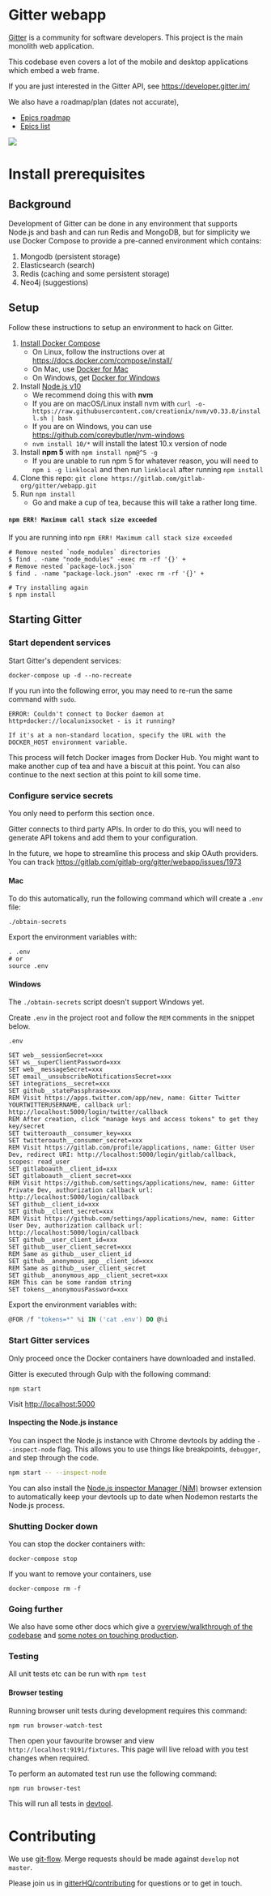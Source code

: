 # Gitter webapp

[Gitter](https://gitter.im) is a community for software developers. This project is the main monolith web application.

This codebase even covers a lot of the mobile and desktop applications which embed a web frame.

If you are just interested in the Gitter API, see https://developer.gitter.im/

We also have a roadmap/plan (dates not accurate),

 - [Epics roadmap](https://gitlab.com/groups/gitlab-org/-/roadmap?scope=all&utf8=%E2%9C%93&state=opened&label_name[]=Gitter&layout=QUARTERS)
 - [Epics list](https://gitlab.com/groups/gitlab-org/-/epics?label_name%5B%5D=Gitter&scope=all&sort=start_date_asc&state=opened)

![](https://i.imgur.com/wT0bSy2.png)



# Install prerequisites

## Background

Development of Gitter can be done in any environment that supports Node.js and bash
and can run Redis and MongoDB, but for simplicity we use Docker Compose
to provide a pre-canned environment which contains:

 1. Mongodb (persistent storage)
 1. Elasticsearch (search)
 1. Redis (caching and some persistent storage)
 1. Neo4j (suggestions)

## Setup

Follow these instructions to setup an environment to hack on Gitter.

 1. [Install Docker Compose](https://docs.docker.com/compose/install/)
    * On Linux, follow the instructions over at  https://docs.docker.com/compose/install/
    * On Mac, use [Docker for Mac](https://docs.docker.com/docker-for-mac/install/)
    * On Windows, get [Docker for Windows](https://docs.docker.com/docker-for-windows/install/)
 1. Install [Node.js v10](https://nodejs.org/dist/latest-v10.x/)
    * We recommend doing this with **nvm**
    * If you are on macOS/Linux install nvm with `curl -o- https://raw.githubusercontent.com/creationix/nvm/v0.33.8/install.sh | bash`
    * If you are on Windows, you can use https://github.com/coreybutler/nvm-windows
    * `nvm install 10/*` will install the latest 10.x version of node
 1. Install **npm 5** with `npm install npm@^5 -g`
    * If you are unable to run npm 5 for whatever reason, you will need to `npm i -g linklocal` and then run `linklocal` after running `npm install`
 1. Clone this repo: `git clone https://gitlab.com/gitlab-org/gitter/webapp.git`
 1. Run `npm install`
    * Go and make a cup of tea, because this will take a rather long time.


#### `npm ERR! Maximum call stack size exceeded`

If you are running into `npm ERR! Maximum call stack size exceeded`

```
# Remove nested `node_modules` directories
$ find . -name "node_modules" -exec rm -rf '{}' +
# Remove nested `package-lock.json`
$ find . -name "package-lock.json" -exec rm -rf '{}' +

# Try installing again
$ npm install
```



## Starting Gitter

### Start dependent services

Start Gitter's dependent services:

```shell
docker-compose up -d --no-recreate
```

If you run into the following error, you may need to re-run the same command with `sudo`.
```
ERROR: Couldn't connect to Docker daemon at http+docker://localunixsocket - is it running?

If it's at a non-standard location, specify the URL with the DOCKER_HOST environment variable.
```

This process will fetch Docker images from Docker Hub. You might want to make another cup of tea and have a biscuit at this point. You can also continue to the next section at this point to kill some time.


### Configure service secrets

You only need to perform this section once.

Gitter connects to third party APIs. In order to do this, you will need to generate API tokens and add them to your configuration.

In the future, we hope to streamline this process and skip OAuth providers. You can track https://gitlab.com/gitlab-org/gitter/webapp/issues/1973

#### Mac

To do this automatically, run the following command which will create a `.env` file:
```shell
./obtain-secrets
```

Export the environment variables with:

```
. .env
# or
source .env
```


#### Windows

The `./obtain-secrets` script doesn't support Windows yet.

Create `.env` in the project root and follow the `REM` comments in the snippet below.

`.env`
```
SET web__sessionSecret=xxx
SET ws__superClientPassword=xxx
SET web__messageSecret=xxx
SET email__unsubscribeNotificationsSecret=xxx
SET integrations__secret=xxx
SET github__statePassphrase=xxx
REM Visit https://apps.twitter.com/app/new, name: Gitter Twitter YOURTWITTERUSERNAME, callback url: http://localhost:5000/login/twitter/callback
REM After creation, click "manage keys and access tokens" to get they key/secret
SET twitteroauth__consumer_key=xxx
SET twitteroauth__consumer_secret=xxx
REM Visit https://gitlab.com/profile/applications, name: Gitter User Dev, redirect URI: http://localhost:5000/login/gitlab/callback, scopes: read_user
SET gitlaboauth__client_id=xxx
SET gitlaboauth__client_secret=xxx
REM Visit https://github.com/settings/applications/new, name: Gitter Private Dev, authorization callback url: http://localhost:5000/login/callback
SET github__client_id=xxx
SET github__client_secret=xxx
REM Visit https://github.com/settings/applications/new, name: Gitter User Dev, authorization callback url: http://localhost:5000/login/callback
SET github__user_client_id=xxx
SET github__user_client_secret=xxx
REM Same as github__user_client_id
SET github__anonymous_app__client_id=xxx
REM Same as github__user_client_secret
SET github__anonymous_app__client_secret=xxx
REM This can be some random string
SET tokens__anonymousPassword=xxx
```

Export the environment variables with:

```powershell
@FOR /f "tokens=*" %i IN ('cat .env') DO @%i
```

### Start Gitter services

Only proceed once the Docker containers have downloaded and installed.

Gitter is executed through Gulp with the following command:

```shell
npm start
```

Visit [http://localhost:5000](http://localhost:5000)

#### Inspecting the Node.js instance

You can inspect the Node.js instance with Chrome devtools by adding the `--inspect-node` flag.
This allows you to use things like breakpoints, `debugger`, and step through the code.

```sh
npm start -- --inspect-node
```

You can also install the [Node.js inspector Manager (NiM)](https://chrome.google.com/webstore/detail/gnhhdgbaldcilmgcpfddgdbkhjohddkj)
browser extension to automatically keep your devtools up to date when
Nodemon restarts the Node.js process.

### Shutting Docker down

You can stop the docker containers with:

```shell
docker-compose stop
```

If you want to remove your containers, use

```shell
docker-compose rm -f
```


### Going further

We also have some other docs which give a [overview/walkthrough of the codebase](https://gitlab.com/gitlab-org/gitter/webapp/blob/develop/docs/code-overview.md)
and [some notes on touching production](https://gitlab.com/gl-infra/gitter-infrastructure/blob/master/README.md).


### Testing

All unit tests etc can be run with `npm test`

#### Browser testing

Running browser unit tests during development requires this command:

```
npm run browser-watch-test
```

Then open your favourite browser and view `http://localhost:9191/fixtures`. This page will live reload with you test changes when required.

To perform an automated test run use the following command:

```
npm run browser-test
```

This will run all tests in [devtool](https://www.npmjs.com/package/devtool).


# Contributing

We use [git-flow](https://danielkummer.github.io/git-flow-cheatsheet/). Merge requests should be made against `develop` not `master`.

Please join us in [gitterHQ/contributing](https://gitter.im/gitterHQ/contributing) for questions or to get in touch.

